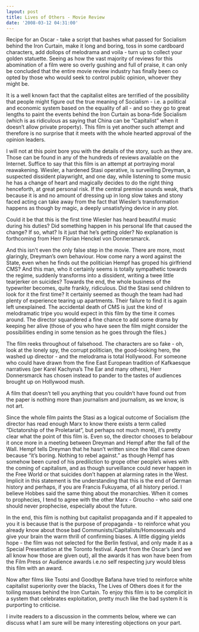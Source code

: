 ```yaml
---
layout: post
title: Lives of Others - Movie Review
date: '2008-03-12 04:31:00'
---
```


<p>Recipe for an Oscar - take a script that bashes what passed for Socialism behind the Iron Curtain, make it long and boring, toss in some cardboard characters, add dollops of melodrama and voila - turn up to collect your golden statuette. Seeing as how the vast majority of reviews for this abomination of a film were so overly gushing and full of praise, it can only be concluded that the entire movie review industry has finally been co opted by those who would seek to control public opinion, whoever they might be.</p>

<p>It is a well known fact that the capitalist elites are terrified of the possibility that people might figure out the true meaning of Socialism - i.e. a political and economic system based on the equality of all - and so they go to great lengths to paint the events behind the Iron Curtain as bona-fide Socialism (which is as ridiculous as saying that China can be &ldquo;Capitalist&rdquo; when it doesn&rsquo;t allow private property). This film is yet another such attempt and therefore is no surprise that it meets with the whole hearted approval of the opinion leaders.</p>

<p>I will not at this point bore you with the details of the story, such as they are. Those can be found in any of the hundreds of reviews available on the Internet. Suffice to say that this film is an attempt at portraying moral reawakening. Wiesler, a hardened Stasi operative, is surveilling Dreyman, a suspected dissident playwright, and one day, while listening to some music he has a change of heart and magically decides to do the right thing henceforth, at great personal risk. If the central premise sounds weak, that&rsquo;s because it is and no amount of dressing up in long slow takes and stony faced acting can take away from the fact that Wiesler&rsquo;s transformation happens as though by magic, a deeply unsatisfying device in any plot.</p>

<p>Could it be that this is the first time Wiesler has heard beautiful music during his duties? Did something happen in his personal life that caused the change? If so, what? Is it just that he&rsquo;s getting older? No explanation is forthcoming from Herr Florian Henckel von Donnersmarck.</p>

<p>And this isn&rsquo;t even the only false step in the movie. There are more, most glaringly, Dreyman&rsquo;s own behaviour. How come nary a word against the State, even when he finds out the politician Hempf has groped his girlfriend CMS? And this man, who it certainly seems is totally sympathetic towards the regime, suddenly transforms into a dissident, writing a twee little tearjerker on suicides? Towards the end, the whole business of the typewriter becomes, quite frankly, ridiculous. Did the Stasi send children to  look for it the first time? It certainly seemed as though the team had had plenty of experience tearing up apartments. Their failure to find it is again left unexplained. The accidental death of CMS is just the kind of melodramatic tripe you would expect in this film by the time it comes around. The director squandered a fine chance to add some drama by keeping her alive (those of you who have seen the film might consider the possibilities ending in some tension as he goes through the files.)</p>

<p>The film reeks throughout of falsehood. The characters are so fake - oh, look at the lonely spy, the corrupt politician, the good-looking hero, the washed up director  - and the melodrama is total Hollywood. For someone who could have drawn from the fine East European tradition of Kafkaesque narratives (per Karel Kachyna&rsquo;s The Ear and many others), Herr Donnersmarck has chosen instead to pander to the tastes of audiences brought up on Hollywood mush.</p>

<p>A film that doesn&rsquo;t tell you anything that you couldn&rsquo;t have found out from the paper is nothing more than journalism and journalism, as we know, is not art.</p>

<p>Since the whole film paints the Stasi as a logical outcome of Socialism (the director has read enough Marx to know there exists a term called &ldquo;Dictatorship of the Proletariat&rdquo;, but perhaps not much more), it&rsquo;s pretty clear what the point of this film is. Even so, the director chooses to belabour it once more in a meeting between Dreyman and Hempf after the fall of the Wall. Hempf tells Dreyman that he hasn&rsquo;t written since the Wall came down because &ldquo;it&rsquo;s boring. Nothing to rebel against.&rdquo; as though Hempf has somehow been cured of his prediliction to grope other people&rsquo;s wives with the coming of capitalism, and as though surveillance could never happen in the Free World or that suicides don&rsquo;t happen at alarming rates in the West. Implicit in this statement is the understanding that this is the end of German history and perhaps, if you are Francis Fukuyama, of all history period. I believe Hobbes said the same thing about the monarchies. When it comes to prophecies, I tend to agree with the other Marx - Groucho - who said one should never prophecise, especially about the future.</p>

<p>In the end, this film is nothing but capitalist propaganda and if it appealed to you it is because that is the purpose of propaganda - to reinforce what you already know about those bad Communists/Capitalists/Homosexuals and give your brain the warm thrill of confirming biases. A little digging yields hope - the film was not selected for  the Berlin festival, and only made it as a Special Presentation at the Toronto festival. Apart from the Oscar&rsquo;s (and we all know how those are given out), all the awards it has won have been from the Film Press or Audience awards i.e.no self respecting jury would bless this film with an award.</p>

<p>Now after films like Tsotsi and Goodbye Bafana have tried to reinforce white capitalist superiority over the blacks, The Lives of Others does it for the toiling masses behind the Iron Curtain. To enjoy this film is to be complicit in a system that celebrates exploitation, pretty much like the bad system it is purporting to criticise.</p>

<p>I invite readers to a discussion in the comments below, where we can discuss what I am sure will be many interesting objections on your part.</p>